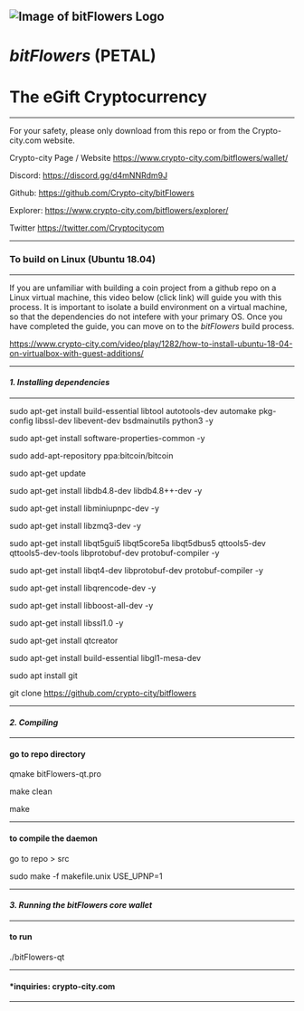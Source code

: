 
![Image of bitFlowers Logo](https://www.crypto-city.com/PF.Base/file/pic/photo/9705ff7b4c16236959148700333565c3.png)
-----------------
# *bitFlowers* (PETAL) 
# The eGift Cryptocurrency
-----------------
For your safety, please only download from this repo or from the Crypto-city.com website.

Crypto-city Page / Website
https://www.crypto-city.com/bitflowers/wallet/


Discord: https://discord.gg/d4mNNRdm9J



Github: 
https://github.com/Crypto-city/bitFlowers

Explorer:
https://www.crypto-city.com/bitflowers/explorer/


Twitter
https://twitter.com/Cryptocitycom




-----------------
### **To build on Linux (Ubuntu 18.04)** 
-----------------

If you are unfamiliar with building a coin project from a github repo on a Linux virtual machine, this video below (click link) will guide you with this process. It is important to isolate a build environment on a virtual machine, so that the dependencies do not intefere with your primary OS. Once you have completed the guide, you can move on to the *bitFlowers* build process. 

https://www.crypto-city.com/video/play/1282/how-to-install-ubuntu-18-04-on-virtualbox-with-guest-additions/

-----------------

#### *1. Installing dependencies* 
-----------------
sudo apt-get install build-essential libtool autotools-dev automake pkg-config libssl-dev libevent-dev bsdmainutils python3 -y 

sudo apt-get install software-properties-common -y

sudo add-apt-repository ppa:bitcoin/bitcoin

sudo apt-get update

sudo apt-get install libdb4.8-dev libdb4.8++-dev -y

sudo apt-get install libminiupnpc-dev -y

sudo apt-get install libzmq3-dev -y

sudo apt-get install libqt5gui5 libqt5core5a libqt5dbus5 qttools5-dev qttools5-dev-tools libprotobuf-dev protobuf-compiler -y

sudo apt-get install libqt4-dev libprotobuf-dev protobuf-compiler -y

sudo apt-get install libqrencode-dev -y

sudo apt-get install libboost-all-dev -y

sudo apt-get install libssl1.0 -y

sudo apt-get install qtcreator

sudo apt-get install build-essential libgl1-mesa-dev

sudo apt install git

git clone https://github.com/crypto-city/bitflowers

-----------------

#### *2. Compiling* 

-----------------

#### **go to repo directory**

qmake bitFlowers-qt.pro

make clean

make 

-----------------

#### **to compile the daemon**

go to repo > src

sudo make -f makefile.unix USE_UPNP=1

-----------------

#### *3. Running the bitFlowers core wallet* 

-----------------

#### **to run**

./bitFlowers-qt

-----------------

#### *inquiries: crypto-city.com

-----------------








